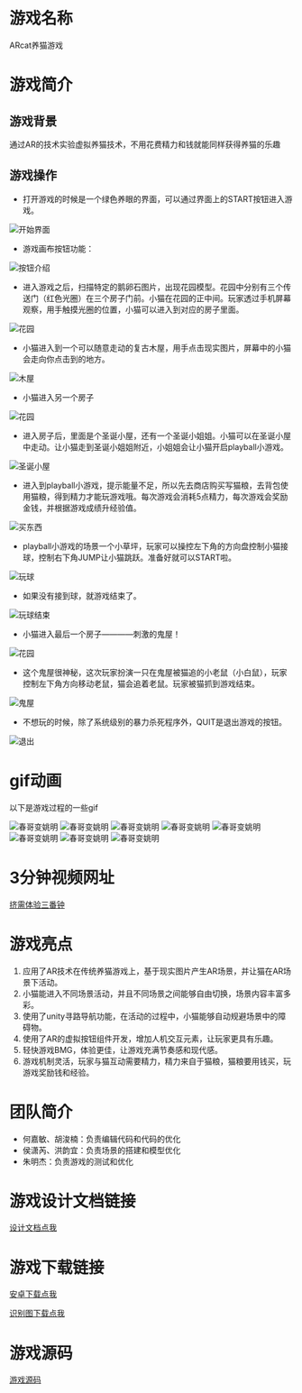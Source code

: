 # 游戏名称

ARcat养猫游戏

# 游戏简介

## 游戏背景

通过AR的技术实验虚拟养猫技术，不用花费精力和钱就能同样获得养猫的乐趣

## 游戏操作

* 打开游戏的时候是一个绿色养眼的界面，可以通过界面上的START按钮进入游戏。

![开始界面](image/description/1.png)

* 游戏画布按钮功能：

![按钮介绍](image/description/intro.png)

* 进入游戏之后，扫描特定的鹅卵石图片，出现花园模型。花园中分别有三个传送门（红色光圈）在三个房子门前。小猫在花园的正中间。玩家透过手机屏幕观察，用手触摸光圈的位置，小猫可以进入到对应的房子里面。

![花园](image/description/2.png)

* 小猫进入到一个可以随意走动的复古木屋，用手点击现实图片，屏幕中的小猫会走向你点击到的地方。

![木屋](image/description/3.png)

* 小猫进入另一个房子

![花园](image/description/4.png)

* 进入房子后，里面是个圣诞小屋，还有一个圣诞小姐姐。小猫可以在圣诞小屋中走动。让小猫走到圣诞小姐姐附近，小姐姐会让小猫开启playball小游戏。

![圣诞小屋](image/description/5.png)

* 进入到playball小游戏，提示能量不足，所以先去商店购买写猫粮，去背包使用猫粮，得到精力才能玩游戏哦。每次游戏会消耗5点精力，每次游戏会奖励金钱，并根据游戏成绩升经验值。

![买东西](image/description/6.png)

* playball小游戏的场景一个小草坪，玩家可以操控左下角的方向盘控制小猫接球，控制右下角JUMP让小猫跳跃。准备好就可以START啦。

![玩球](image/description/7.png)

* 如果没有接到球，就游戏结束了。

![玩球结束](image/description/8.png)

* 小猫进入最后一个房子————刺激的鬼屋！

![花园](image/description/9.png)

* 这个鬼屋很神秘，这次玩家扮演一只在鬼屋被猫追的小老鼠（小白鼠），玩家控制左下角方向移动老鼠，猫会追着老鼠。玩家被猫抓到游戏结束。

![鬼屋](image/description/10.png)

* 不想玩的时候，除了系统级别的暴力杀死程序外，QUIT是退出游戏的按钮。

![退出](image/description/1.png)

# gif动画

以下是游戏过程的一些gif

![春哥变姚明](image/gif/1.gif)
![春哥变姚明](image/gif/2.gif)
![春哥变姚明](image/gif/3.gif)
![春哥变姚明](image/gif/4.gif)
![春哥变姚明](image/gif/5.gif)
![春哥变姚明](image/gif/6.gif)
![春哥变姚明](image/gif/7.gif)
![春哥变姚明](image/gif/8.gif)


# 3分钟视频网址

[挤需体验三番钟](https://v.youku.com/v_show/id_XMzY5MzgyNTEwMA==.html?spm=a2h3j.8428770.3416059.1)

# 游戏亮点

1. 应用了AR技术在传统养猫游戏上，基于现实图片产生AR场景，并让猫在AR场景下活动。
2. 小猫能进入不同场景活动，并且不同场景之间能够自由切换，场景内容丰富多彩。
3. 使用了unity寻路导航功能，在活动的过程中，小猫能够自动规避场景中的障碍物。
4. 使用了AR的虚拟按钮组件开发，增加人机交互元素，让玩家更具有乐趣。
5. 轻快游戏BMG，体验更佳，让游戏充满节奏感和现代感。
6. 游戏机制灵活，玩家与猫互动需要精力，精力来自于猫粮，猫粮要用钱买，玩游戏奖励钱和经验。

# 团队简介

* 何嘉敏、胡浚楠：负责编辑代码和代码的优化
* 侯潇芮、洪韵宜：负责场景的搭建和模型优化
* 朱明杰：负责游戏的测试和优化

# 游戏设计文档链接

[设计文档点我](https://github.com/ARcatcat/ARcatcat.github.io/blob/master/%E6%B8%B8%E6%88%8F%E7%AD%96%E5%88%92%E6%96%87%E6%A1%A3.docx)


# 游戏下载链接

[安卓下载点我](https://pan.baidu.com/s/1KUbZ_j2VzMf0wE-jRxNbDg)

[识别图下载点我](https://github.com/ARcatcat/ARcatcat.github.io/blob/master/IMG_7244.JPG)

# 游戏源码

[游戏源码](https://github.com/ARcatcat/ARCAT_version1)
